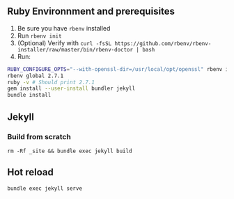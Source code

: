 



## Ruby Environnment and prerequisites

1. Be sure you have `rbenv` installed
2. Run `rbenv init`
3. (Optional) Verify with `curl -fsSL https://github.com/rbenv/rbenv-installer/raw/master/bin/rbenv-doctor | bash`
4. Run:
```bash
RUBY_CONFIGURE_OPTS="--with-openssl-dir=/usr/local/opt/openssl" rbenv install -v 2.7.1
rbenv global 2.7.1
ruby -v # Should print 2.7.1
gem install --user-install bundler jekyll
bundle install
```

## Jekyll

### Build from scratch

```
rm -Rf _site && bundle exec jekyll build
```

## Hot reload

```
bundle exec jekyll serve 
```


